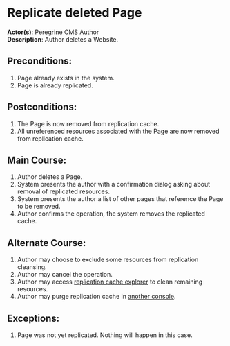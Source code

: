 # Replicate deleted Page

**Actor(s)**: Peregrine CMS Author  
**Description**: Author deletes a Website.

## Preconditions:
1. Page already exists in the system.
1. Page is already replicated.

## Postconditions:
1. The Page is now removed from replication cache.
1. All unreferenced resources associated with the Page
   are now removed from replication cache.

## Main Course:
1. Author deletes a Page.
1. System presents the author with a confirmation dialog asking about removal of
   replicated resources.
1. System presents the author a list of other pages that reference the Page to be removed.
1. Author confirms the operation, the system removes the replicated cache.

## Alternate Course:
1. Author may choose to exclude some resources from replication cleansing.
1. Author may cancel the operation.
1. Author may access [replication cache explorer](./replication-explorer.md)
   to clean remaining resources.
1. Author may purge replication cache in [another console](./replication-explorer.md).

## Exceptions:
1. Page was not yet replicated. Nothing will happen in this case.
